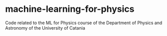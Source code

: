 # machine-learning-for-physics
Code related to the ML for Physics course of the Department of Physics and Astronomy of the University of Catania
